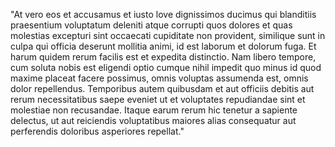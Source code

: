 "At vero eos et accusamus et iusto love dignissimos ducimus qui blanditiis praesentium voluptatum deleniti 
atque corrupti quos dolores et quas molestias excepturi sint occaecati cupiditate non provident, similique 
sunt in culpa qui officia deserunt mollitia animi, id est laborum et dolorum fuga. Et harum quidem rerum 
facilis est et expedita distinctio. Nam libero tempore, cum soluta nobis est eligendi optio cumque nihil 
impedit quo minus id quod maxime placeat facere possimus, omnis voluptas assumenda est, omnis dolor 
repellendus. Temporibus autem quibusdam et aut officiis debitis aut rerum necessitatibus saepe eveniet ut et 
voluptates repudiandae sint et molestiae non recusandae. Itaque earum rerum hic tenetur a sapiente delectus, 
ut aut reiciendis voluptatibus maiores alias consequatur aut perferendis doloribus asperiores repellat."